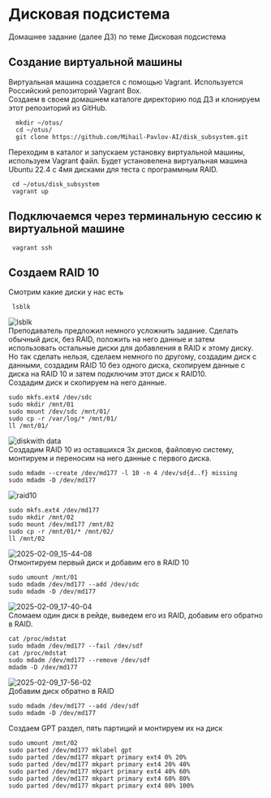 # Дисковая подсистема
Домашнее задание (далее ДЗ) по теме Дисковая подсистема
## Создание виртуальной машины
Виртуальная машина создается с помощью Vagrant. Используется Российский репозиторий Vagrant Box.  
Создаем в своем домашнем каталоге директорию под ДЗ и клонируем этот репозиторий из GitHub.
```
  mkdir ~/otus/
  cd ~/otus/
  git clone https://github.com/Mihail-Pavlov-AI/disk_subsystem.git
```
Переходим в каталог и запускаем установку виртуальной машины, используем Vagrant файл. Будет установелена виртуальная машина Ubuntu 22.4 с 4мя дисками для теста с программным RAID.
```
 cd ~/otus/disk_subsystem
 vagrant up 
```
## Подключаемся через терминальную сессию к виртуальной машине
```
 vagrant ssh 
```  
## Создаем RAID 10  
Смотрим какие диски у нас есть
```
 lsblk  
```
![lsblk](https://github.com/user-attachments/assets/7442d072-7f62-4554-920b-ba7fc88669b7)  
Преподаватель предложил немного усложнить задание. Сделать обычный диск, без RAID, положить на него данные и затем использовать остальные диски для добавления в RAID к этому диску. Но так сделать нельзя, сделаем немного по другому, создадим диск с данными, создадим RAID 10 без одного диска, скопируем данные с диска на RAID 10 и затем подключим этот диск к RAID10.  
Создадим диск и скопируем на него данные.  
```
sudo mkfs.ext4 /dev/sdc
sudo mkdir /mnt/01
sudo mount /dev/sdc /mnt/01/
sudo cp -r /var/log/* /mnt/01/
ll /mnt/01/
```
![diskwith data](https://github.com/user-attachments/assets/f520cbd2-44f1-4dfb-912b-4753b8895f95)  
Создадим RAID 10 из оставшихся 3х дисков, файловую систему, монтируем и переносим на него данные с первого диска.  
```
sudo mdadm --create /dev/md177 -l 10 -n 4 /dev/sd{d..f} missing
sudo mdadm -D /dev/md177
```
![raid10](https://github.com/user-attachments/assets/231ee3da-c76f-4473-9d64-62a16753576b)  
```
sudo mkfs.ext4 /dev/md177
sudo mkdir /mnt/02
sudo mount /dev/md177 /mnt/02
sudo cp -r /mnt/01/* /mnt/02/
ll /mnt/02
```
![2025-02-09_15-44-08](https://github.com/user-attachments/assets/4add38d4-6e7e-4cfe-87d6-6ba1463b23cf)  
Отмонтируем первый диск и добавим его в RAID 10
```
sudo umount /mnt/01
sudo mdadm /dev/md177 --add /dev/sdc
sudo mdadm -D /dev/md177
```
![2025-02-09_17-40-04](https://github.com/user-attachments/assets/8849dc82-ffa6-4729-8074-e3efc9819d67)  
Сломаем один диск в рейде, выведем его из RAID, добавим его обратно в RAID.  
```
cat /proc/mdstat
sudo mdadm /dev/md177 --fail /dev/sdf
cat /proc/mdstat
sudo mdadm /dev/md177 --remove /dev/sdf
mdadm -D /dev/md177
```
![2025-02-09_17-56-02](https://github.com/user-attachments/assets/3b576f74-d775-4342-ae0d-78f9d94e3793)  
Добавим диск обратно в RAID
```
sudo mdadm /dev/md177 --add /dev/sdf
sudo mdadm -D /dev/md177
```

Создаем GPT раздел, пять партиций и монтируем их на диск  
```
sudo umount /mnt/02
sudo parted /dev/md177 mklabel gpt
sudo parted /dev/md177 mkpart primary ext4 0% 20%
sudo parted /dev/md177 mkpart primary ext4 20% 40%
sudo parted /dev/md177 mkpart primary ext4 40% 60%
sudo parted /dev/md177 mkpart primary ext4 60% 80%
sudo parted /dev/md177 mkpart primary ext4 80% 100%
```




